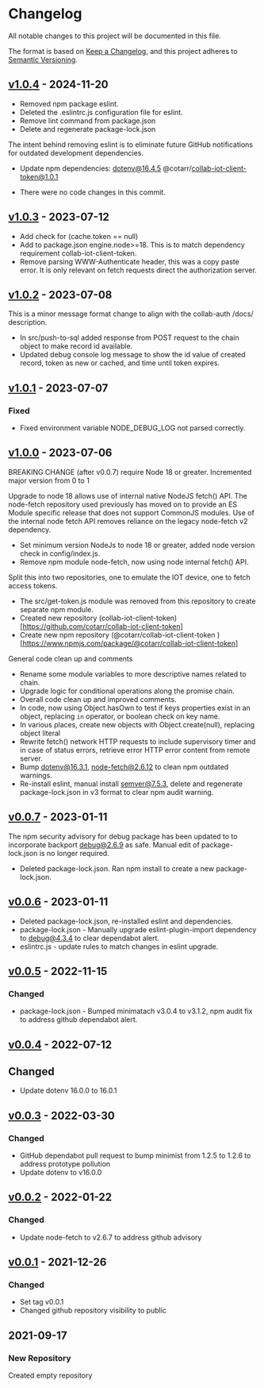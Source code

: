 # Changelog

All notable changes to this project will be documented in this file.

The format is based on [Keep a Changelog](https://keepachangelog.com/en/1.0.0/),
and this project adheres to
[Semantic Versioning](https://semver.org/spec/v2.0.0.html).

## [v1.0.4](https://github.com/cotarr/collab-iot-device/releases/tag/v1.0.4) - 2024-11-20

- Removed npm package eslint. 
- Deleted the .eslintrc.js configuration file for eslint.
- Remove lint command from package.json
- Delete and regenerate package-lock.json

The intent behind removing eslint is to eliminate future GitHub notifications for outdated development dependencies.

- Update npm dependencies: dotenv@16.4.5 @cotarr/collab-iot-client-token@1.0.1

- There were no code changes in this commit.

## [v1.0.3](https://github.com/cotarr/collab-iot-device/releases/tag/v1.0.3) - 2023-07-12

- Add check for (cache.token == null)
- Add to package.json engine.node>=18. This is to match dependency requirement collab-iot-client-token.
- Remove parsing WWW-Authenticate header, this was a copy paste error. It is only relevant on fetch requests direct the authorization server.

## [v1.0.2](https://github.com/cotarr/collab-iot-device/releases/tag/v1.0.2) - 2023-07-08

This is a minor message format change to align with the collab-auth /docs/ description.

- In src/push-to-sql added response from POST request to the chain object to make record id available.
- Updated debug console log message to show the id value of created record, token as new or cached, and time until token expires.

## [v1.0.1](https://github.com/cotarr/collab-iot-device/releases/tag/v1.0.1) - 2023-07-07

### Fixed

- Fixed environment variable NODE_DEBUG_LOG not parsed correctly.

## [v1.0.0](https://github.com/cotarr/collab-iot-device/releases/tag/v1.0.0) - 2023-07-06

BREAKING CHANGE (after v0.0.7) require Node 18 or greater. Incremented major version from 0 to 1

Upgrade to node 18 allows use of internal native NodeJS fetch() API. 
The node-fetch repository used previously has moved on to provide an ES Module 
specific release that does not support CommonJS modules.
Use of the internal node fetch API removes reliance on the legacy node-fetch v2 dependency.

- Set minimum version NodeJs to node 18 or greater, added node version check in config/index.js.
- Remove npm module node-fetch, now using node internal fetch() API.

Split this into two repositories, one to emulate the IOT device, one to fetch access tokens.

- The src/get-token.js module was removed from this repository to create separate npm module.
- Created new repository (collab-iot-client-token)[https://github.com/cotarr/collab-iot-client-token]
- Create new npm repository (@cotarr/collab-iot-client-token )[https://www.npmjs.com/package/@cotarr/collab-iot-client-token]

General code clean up and comments

- Rename some module variables to more descriptive names related to chain.
- Upgrade logic for conditional operations along the promise chain.
- Overall code clean up and improved comments.
- In code, now using Object.hasOwn to test if keys properties exist in an object, replacing `in` operator, or boolean check on key name.
- In various places, create new objects with Object.create(null), replacing object literal
- Rewrite fetch() network HTTP requests to include supervisory timer and in case of status errors, retrieve error HTTP error content from remote server.
- Bump dotenv@16.3.1, node-fetch@2.6.12 to clean npm outdated warnings.
- Re-install eslint, manual install semver@7.5.3, delete and regenerate package-lock.json in v3 format to clear npm audit warning.

## [v0.0.7](https://github.com/cotarr/collab-iot-device/releases/tag/v0.0.7) - 2023-01-11

The npm security advisory for debug package has been updated to 
to incorporate backport debug@2.6.9 as safe. Manual edit of package-lock.json is 
no longer required.

- Deleted package-lock.json. Ran npm install to create a new package-lock.json.

## [v0.0.6](https://github.com/cotarr/collab-iot-device/releases/tag/v0.0.6) - 2023-01-11

- Deleted package-lock.json, re-installed eslint and dependencies.
- package-lock.json - Manually upgrade eslint-plugin-import dependency to debug@4.3.4 to clear dependabot alert.
- eslintrc.js - update rules to match changes in eslint upgrade.

## [v0.0.5](https://github.com/cotarr/collab-iot-device/releases/tag/v0.0.5) - 2022-11-15

### Changed

- package-lock.json - Bumped minimatach v3.0.4 to v3.1.2, npm audit fix to address github dependabot alert.

## [v0.0.4](https://github.com/cotarr/collab-iot-device/releases/tag/v0.0.4) - 2022-07-12

## Changed

- Update dotenv 16.0.0 to 16.0.1

## [v0.0.3](https://github.com/cotarr/collab-iot-device/releases/tag/v0.0.3) - 2022-03-30

### Changed

- GitHub dependabot pull request to bump minimist from 1.2.5 to 1.2.6 to address prototype pollution
- Update dotenv to v16.0.0

## [v0.0.2](https://github.com/cotarr/collab-iot-device/releases/tag/v0.0.2) - 2022-01-22

### Changed

- Update node-fetch to v2.6.7 to address github advisory

## [v0.0.1](https://github.com/cotarr/collab-iot-device/releases/tag/v0.0.1) - 2021-12-26

### Changed

- Set tag v0.0.1
- Changed github repository visibility to public

## 2021-09-17

### New Repository

Created empty repository
